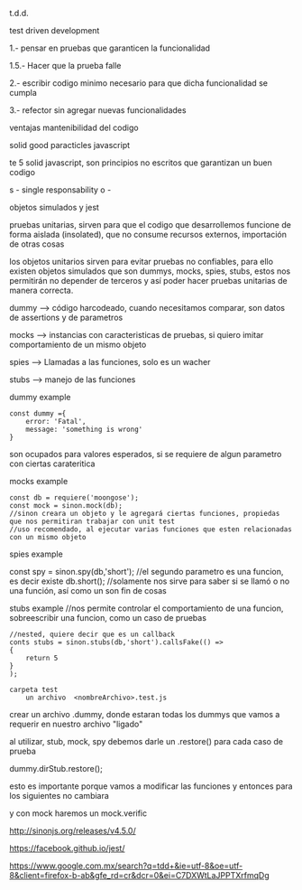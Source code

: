 t.d.d.

test driven development

1.- pensar en pruebas que garanticen la funcionalidad

1.5.- Hacer que la prueba falle

2.- escribir codigo minimo necesario para que dicha funcionalidad se cumpla

3.- refector sin agregar nuevas funcionalidades


ventajas
mantenibilidad del codigo

solid good paracticles javascript

te 5 solid javascript, son principios no escritos que garantizan un buen codigo

s - single responsability
o -

objetos simulados y jest

pruebas unitarias, sirven para que el codigo que desarrollemos funcione de forma aislada (insolated), que no consume recursos externos, importación de otras cosas

los objetos unitarios sirven para evitar pruebas no confiables, para ello existen objetos simulados que son dummys, mocks, spies, stubs, estos nos permitirán no depender de terceros y así poder hacer pruebas unitarias de manera correcta.

dummy --> código harcodeado, cuando necesitamos comparar, son datos de assertions y de parametros

mocks --> instancias con caracteristicas de pruebas, si quiero imitar comportamiento de un mismo objeto

spies --> Llamadas a las funciones, solo es un wacher

stubs --> manejo de las funciones

dummy example

    const dummy ={
        error: 'Fatal',
        message: 'something is wrong'
    }

son ocupados para valores esperados, si se requiere de algun parametro con ciertas carateritica

mocks example

    const db = requiere('moongose');
    const mock = sinon.mock(db);
    //sinon creara un objeto y le agregará ciertas funciones, propiedas que nos permitiran trabajar con unit test
    //uso recomendado, al ejecutar varias funciones que esten relacionadas con un mismo objeto

spies example

const spy = sinon.spy(db,'short'); 
    //el segundo parametro es una funcion, es decir existe db.short();
    //solamente nos sirve para saber si se llamó o no una función, así como un son fin de cosas

stubs example
    //nos permite controlar el comportamiento de una funcion, sobreescribir una funcion, como un caso de pruebas

    //nested, quiere decir que es un callback
    conts stubs = sinon.stubs(db,'short').callsFake(() =>
    {
        return 5
    }
    );

    carpeta test
        un archivo  <nombreArchivo>.test.js

crear un archivo .dummy, donde estaran todas los dummys que vamos a requerir en nuestro archivo "ligado"

al utilizar, stub, mock, spy debemos darle un .restore() para cada caso de prueba

dummy.dirStub.restore();

esto es importante porque vamos a modificar las funciones y entonces para los siguientes no cambiara

y con mock haremos un mock.verific


http://sinonjs.org/releases/v4.5.0/


https://facebook.github.io/jest/

https://www.google.com.mx/search?q=tdd+&ie=utf-8&oe=utf-8&client=firefox-b-ab&gfe_rd=cr&dcr=0&ei=C7DXWtLaJPPTXrfmqDg